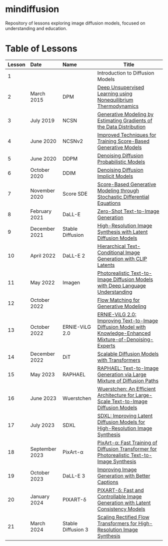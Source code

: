 # mindiffusion
Repository of lessons exploring image diffusion models, focused on understanding and education.

# Table of Lessons


Lesson | Date | Name |Title
:---- | :---- | :---- | ----
1 |  | | Introduction to Diffusion Models
2 | March 2015 | DPM | [Deep Unsupervised Learning using Nonequilibrium Thermodynamics](https://arxiv.org/abs/1503.03585)
3 | July 2019 | NCSN | [Generative Modeling by Estimating Gradients of the Data Distribution](https://arxiv.org/abs/1907.05600)
4 | June 2020 | NCSNv2 | [Improved Techniques for Training Score-Based Generative Models](https://arxiv.org/abs/2006.09011)
5 | June 2020 | DDPM | [Denoising Diffusion Probabilistic Models](https://arxiv.org/abs/2006.11239)
6 | October 2020 | DDIM | [Denoising Diffusion Implicit Models](https://arxiv.org/abs/2010.02502)
7 | November 2020 | Score SDE | [Score-Based Generative Modeling through Stochastic Differential Equations](https://arxiv.org/abs/2011.13456)
8 | February 2021 | DaLL-E | [Zero-Shot Text-to-Image Generation](https://arxiv.org/abs/2102.12092)
9 | December 2021 | Stable Diffusion | [High-Resolution Image Synthesis with Latent Diffusion Models](https://arxiv.org/abs/2112.10752)
10 | April 2022 | DaLL-E 2| [Hierarchical Text-Conditional Image Generation with CLIP Latents](https://arxiv.org/abs/2204.06125)
11 | May 2022 | Imagen | [Photorealistic Text-to-Image Diffusion Models with Deep Language Understanding](https://arxiv.org/abs/2205.11487)
12 | October 2022 | | [Flow Matching for Generative Modeling](https://arxiv.org/abs/2210.02747)
13 | October 2022 | ERNIE-ViLG 2.0 | [ERNIE-ViLG 2.0: Improving Text-to-Image Diffusion Model with Knowledge-Enhanced Mixture-of-Denoising-Experts](https://arxiv.org/abs/2210.15257)
14 | December 2022 | DiT | [Scalable Diffusion Models with Transformers](https://arxiv.org/abs/2212.09748)
15 | May 2023 | RAPHAEL | [RAPHAEL: Text-to-Image Generation via Large Mixture of Diffusion Paths](https://arxiv.org/abs/2305.18295)
16 | June 2023 | Wuerstchen | [Wuerstchen: An Efficient Architecture for Large-Scale Text-to-Image Diffusion Models](https://arxiv.org/abs/2306.00637)
17 | July 2023 | SDXL | [SDXL: Improving Latent Diffusion Models for High-Resolution Image Synthesis](https://arxiv.org/abs/2307.01952)
18 | September 2023 | PixArt-α | [PixArt-α: Fast Training of Diffusion Transformer for Photorealistic Text-to-Image Synthesis](https://arxiv.org/abs/2310.00426)
19 | October 2023 | DaLL-E 3 | [Improving Image Generation with Better Captions](https://cdn.openai.com/papers/dall-e-3.pdf)
20 | January 2024 | PIXART-δ | [PIXART-δ: Fast and Controllable Image Generation with Latent Consistency Models](https://arxiv.org/abs/2401.05252)
21 | March 2024 | Stable Diffusion 3 | [Scaling Rectified Flow Transformers for High-Resolution Image Synthesis](https://arxiv.org/abs/2403.03206)
